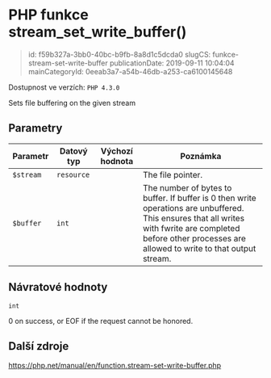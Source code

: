 PHP funkce stream_set_write_buffer()
================================

> id: f59b327a-3bb0-40bc-b9fb-8a8d1c5dcda0
> slugCS: funkce-stream-set-write-buffer
> publicationDate: 2019-09-11 10:04:04
> mainCategoryId: 0eeab3a7-a54b-46db-a253-ca6100145648

Dostupnost ve verzích: `PHP 4.3.0`

Sets file buffering on the given stream


Parametry
--------------

| Parametr | Datový typ | Výchozí hodnota | Poznámka |
|-----|-----|-----|-----|
| `$stream` | `resource` |  | The file pointer. |
| `$buffer` | `int` |  | The number of bytes to buffer. If buffer is 0 then write operations are unbuffered. This ensures that all writes with fwrite are completed before other processes are allowed to write to that output stream. |


Návratové hodnoty
----------------

`int`

0 on success, or EOF if the request cannot be honored.

Další zdroje
------------

https://php.net/manual/en/function.stream-set-write-buffer.php
